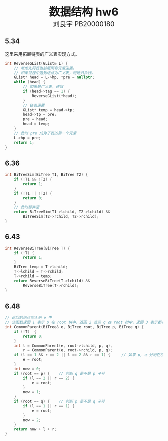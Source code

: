 <div style="text-align:center;font-size:2.5em;font-weight:bold">数据结构 hw6</div>

<div style="text-align:center;font-size:1.5em">刘良宇 PB20000180</div>

## 5.34

这里采用拓展链表的广义表实现方式。

```cpp
int ReverseGList(GList& L) {
	// 考虑先将表当前层所有元素逆置。
	// 如果过程中遇到结点为广义表，则递归执行。
	GList* head = L->hp, *pre = nullptr;
	while (head) {
		// 如果是广义表，递归
		if (head->tag == 1) {
			ReverseGList(*head);
		}
		// 链表逆置
		GList* temp = head->tp;
		head->tp = pre;
		pre = head;
		head = temp;
	}
	// 此时 pre 成为了表的第一个元素
	L->hp = pre;
    return 1;
}
```

## 6.36

```cpp
int BiTreeSim(BiTree T1, BiTree T2) {
	if (!T1 && !T2) {
		return 1;
	}
	if (!T1 || !T2) {
		return 0;
	}
	// 此时都非空
	return BiTreeSim(T1->lchild, T2->lchild) && 
        BiTreeSim(T2->rchild, T2->rchild);
}
```

## 6.43

```cpp
int ReverseBiTree(BiTree T) {
	if (!T) {
		return 1;
	}
	BiTree temp = T->lchild;
	T->lchild = T->rchild;
	T->rchild = temp;
	return ReverseBiTree(T->lchild) && 
        ReverseBiTree(T->rchild);
}
```

## 6.48

```cpp
// 返回的结点写入到 e 中
// 该函数返回 1 表示 p 在 root 树中，返回 2 表示 q 在 root 树中，返回 3 表示都在
int CommonParent(BiTree& e, BiTree root, BiTree p, BiTree q) {
	if (!T)  {
		return 0;
	}
	int l = CommonParent(e, root->lchild, p, q), 
    	r = CommonParent(e, root->rchild, p, q);
	if (l == 1 && r == 2 || l == 2 && r == 1) {		// 如果 p, q 分别在左右
		e = root;
	}
	int now = 0;
	if (root == p) {	// 判断 q 是不是 p 子孙
		if (l == 2 || r == 2) {
			e = root;
		}
		now = 1;
	}
	if (root == q) {	// 判断 p 是不是 q 子孙
		if (l == 1 || r == 1) {
			e = root;
		}
		now = 2;
	}
	return now + l + r;
}
```
